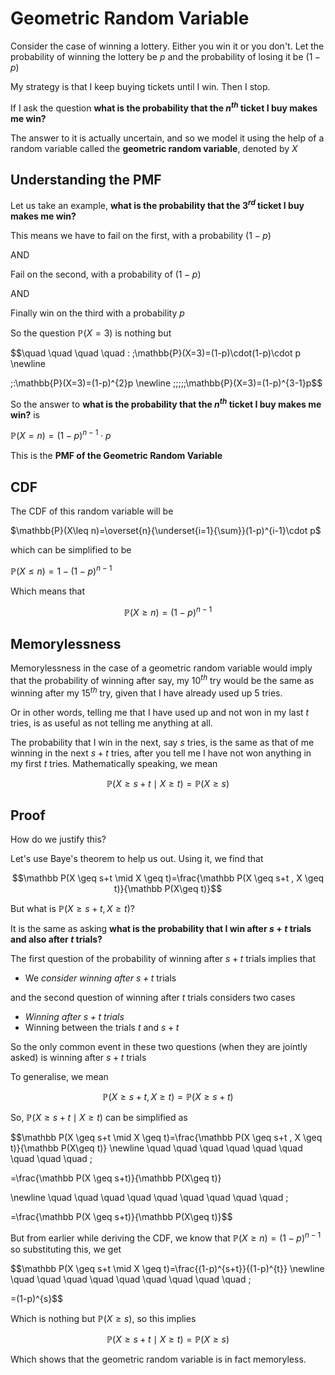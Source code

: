 # Geometric Random Variable

Consider the case of winning a lottery. Either you win it or you don't. Let the probability of winning the lottery be $p$ and the probability of losing it be $(1-p)$

My strategy is that I keep buying tickets until I win. Then I stop.

If I ask the question **what is the probability that the  $n^{th}$ ticket I buy makes me win?**

The answer to it is actually uncertain, and so we model it using the help of a random variable called the **geometric random variable**, denoted by $X$

## Understanding the PMF

Let us  take an example, **what is the probability that the  $3^{rd}$ ticket I buy makes me win?**

This means we have to fail on the first, with a probability $(1-p)$  

AND

Fail on the second, with a probability of $(1-p)$

AND

Finally win on the third with a probability $p$

So the question $\mathbb{P}(X=3)$ is nothing but

$$\quad \quad \quad \quad \: \;\mathbb{P}(X=3)=(1-p)\cdot(1-p)\cdot p \newline

\;\:\mathbb{P}(X=3)=(1-p)^{2}p
\newline
\;\;\;\;\;\mathbb{P}(X=3)=(1-p)^{3-1}p$$

So the answer to **what is the probability that the  $n^{th}$ ticket I buy makes me win?** is

 $\mathbb{P}(X=n)=(1-p)^{n-1}\cdot p$ 

This is the **PMF of the Geometric Random Variable**

 

## CDF

The CDF of this random variable will be

$\mathbb{P}(X\leq n)=\overset{n}{\underset{i=1}{\sum}}(1-p)^{i-1}\cdot p$

which can be simplified to be

$\mathbb{P}(X\leq n)=1-(1-p)^{n-1}$

Which means that

$$\mathbb{P}(X\geq n)=(1-p)^{n-1}$$

## Memorylessness

Memorylessness in the case of a geometric random variable would imply that the probability of winning after say, my $10^{th}$ try would be the same as winning after my $15^{th}$ try, given that I have already used up 5 tries.

Or in other words, telling me that I have used up and not won in my last $t$ tries, is as useful as not telling me anything at all.

The probability that I win in the next, say $s$ tries, is the same as that of me winning in the next $s+t$ tries, after you tell me I have not won anything in my first $t$ tries. Mathematically speaking, we mean

$$\mathbb P(X \geq s+t \mid X \geq t)=\mathbb P(X \geq s)$$

## Proof

How do we justify this?

Let's use Baye's theorem to help us out. Using it, we find that 

$$\mathbb P(X \geq s+t \mid X \geq t)=\frac{\mathbb P(X \geq s+t , X \geq t)}{\mathbb P(X\geq t)}$$

But what is $\mathbb P(X \geq s+t , X \geq t)$?

It is the same as asking **what is the probability that I win after $s+t$ trials and also after $t$ trials?**

The first question of the probability of winning after $s+t$ trials implies that

- We *consider winning after $s+t$* trials

and  the second question of winning after $t$ trials considers two cases

- *Winning after $s+t$ trials*
- Winning between the trials $t$ and $s+t$

So the only common event in these two questions (when they are jointly asked) is winning after $s+t$ trials

To generalise, we mean 

$$\mathbb P(X \geq s+t , X \geq t)=\mathbb P(X \geq s+t)$$

So, $\mathbb P(X \geq s+t \mid X \geq t)$  can be simplified as

$$\mathbb P(X \geq s+t \mid X \geq t)=\frac{\mathbb P(X \geq s+t , X \geq t)}{\mathbb P(X\geq t)}
\newline
\quad \quad \quad \quad \quad \quad \quad \quad \quad \;

=\frac{\mathbb P(X \geq s+t)}{\mathbb P(X\geq t)}

\newline
\quad \quad \quad \quad \quad \quad \quad \quad \quad \;

=\frac{\mathbb P(X \geq s+t)}{\mathbb P(X\geq t)}$$

But from earlier while deriving the CDF, we know that $\mathbb{P}(X\geq n)=(1-p)^{n-1}$ so substituting this, we get

$$\mathbb P(X \geq s+t \mid X \geq t)=\frac{(1-p)^{s+t}}{(1-p)^{t}}
\newline
\quad \quad \quad \quad \quad \quad \quad \quad \quad \;

=(1-p)^{s}$$

Which is nothing but $\mathbb P(X \geq s)$, so this implies

$$\mathbb P(X \geq s+t \mid X \geq t)=\mathbb P(X \geq s)$$

Which shows that the geometric random variable is in fact memoryless.